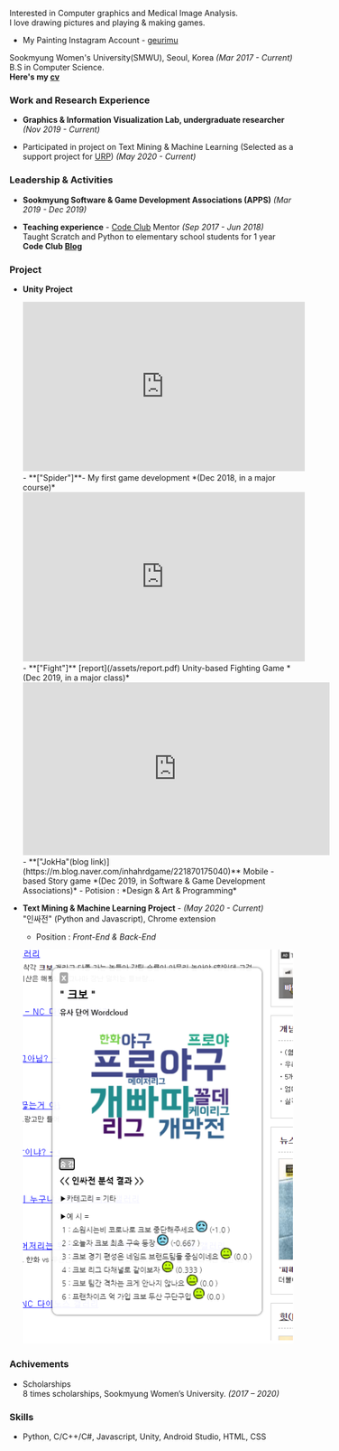﻿
Interested in Computer graphics and Medical Image Analysis.  
I love drawing pictures and playing & making games.
- My Painting Instagram Account - [geurimu](https://www.instagram.com/geu_rimu/)


Sookmyung Women's University(SMWU), Seoul, Korea *(Mar 2017 - Current)*
B.S in Computer Science.  
**Here's my [cv](/assets/cv.pdf)**


### Work and Research Experience
- **Graphics & Information Visualization Lab, undergraduate researcher** *(Nov 2019 - Current)*

- Participated in project on Text Mining & Machine Learning         (Selected as a support project for [URP](https://www.kofac.re.kr/web/contents/openBusiness1-1.do?schM=view&id=17802)) *(May 2020 - Current)*

### Leadership & Activities
- **Sookmyung Software & Game Development Associations (APPS)**  *(Mar 2019 - Dec 2019)*

- **Teaching experience** - [Code Club](https://codeclubkorea.org/) Mentor *(Sep 2017 - Jun 2018)*   
   Taught Scratch and Python to elementary school students for 1 year
**Code Club [Blog](https://blog.naver.com/spqjf12345)**


### Project 
- **Unity Project** 
     
    <iframe width="500" height="300" src="https://www.youtube.com/embed/toielYhi51o" frameborder="0" allow="accelerometer; autoplay; encrypted-media; gyroscope; picture-in-picture" allowfullscreen></iframe>  
     - **["Spider"]**- My first game development *(Dec 2018, in a major course)*
      
        
  
    <iframe width="500" height="300" src="https://www.youtube.com/embed/1GsifDAfudc" frameborder="0" allow="accelerometer; autoplay; encrypted-media; gyroscope; picture-in-picture" allowfullscreen></iframe>  
    - **["Fight"]** [report](/assets/report.pdf)   
  Unity-based Fighting Game *(Dec 2019, in a major class)*    
    
    
     
   <iframe width="544" height="306" src="https://serviceapi.nmv.naver.com/flash/convertIframeTag.nhn?vid=68EA007C0D12BC36448AEAEEFB71A5BD30BF&outKey=V128e18f38d0495e82e307b234e0da52964bc2ec76ccb2067aa527b234e0da52964bc" frameborder="no" scrolling="no" title="NaverVideo" allow="autoplay; gyroscope; accelerometer; encrypted-media" allowfullscreen></iframe>   
    - **["JokHa"(blog link)](https://m.blog.naver.com/inhahrdgame/221870175040)**   
    Mobile -based Story game *(Dec 2019, in Software & Game Development Associations)*  
    - Potision : *Design & Art & Programming*  
    
   
     
  
- **Text Mining & Machine Learning Project** - *(May 2020 - Current)*    
     "인싸전" (Python and Javascript), Chrome extension   
     - Position : *Front-End & Back-End*
     
     ![ex_screenshot](/assets/inside.jpg)
     
### Achivements
 - Scholarships  
     8 times scholarships, Sookmyung Women’s University. *(2017 – 2020)*
   
### Skills
   - Python, C/C++/C#, Javascript, Unity, Android Studio, HTML, CSS

